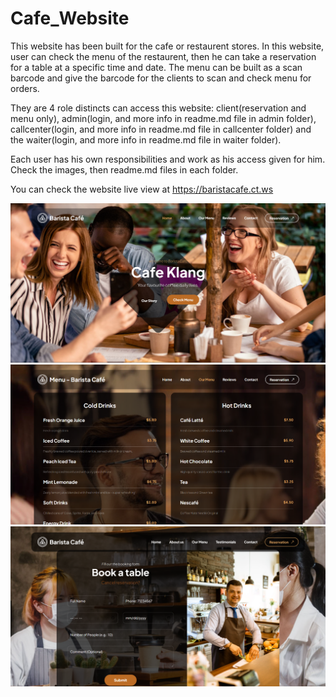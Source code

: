 # Cafe_Website 

This website has been built for the cafe or restaurent stores. 
In this website, user can check the menu of the restaurent, then he can take a reservation for a table at a specific time and date. 
The menu can be built as a scan barcode and give the barcode for the clients to scan and check menu for orders. 

They are 4 role distincts can access this website: client(reservation and menu only), admin(login, and more info in readme.md file in admin folder), callcenter(login, and more info in readme.md file in callcenter folder) and the waiter(login, and more info in readme.md file in waiter folder).

Each user has his own responsibilities and work as his access given for him.
Check the images, then readme.md files in each folder. 

You can check the website live view at https://baristacafe.ct.ws

![Website Preview](images/homepage.png)
![Website Preview](images/menu.png)
![Website Preview](images/reservation.png)
